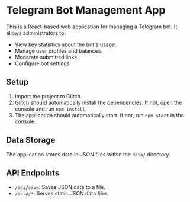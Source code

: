 # Telegram Bot Management App

This is a React-based web application for managing a Telegram bot. It allows administrators to:

- View key statistics about the bot's usage.
- Manage user profiles and balances.
- Moderate submitted links.
- Configure bot settings.

## Setup

1.  Import the project to Glitch.
2.  Glitch should automatically install the dependencies. If not, open the console and run `npm install`.
3.  The application should automatically start. If not, run `npm start` in the console.

## Data Storage

The application stores data in JSON files within the `data/` directory.

## API Endpoints

-   `/api/save`: Saves JSON data to a file.
-   `/data/*`: Serves static JSON data files.
